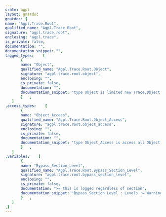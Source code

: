 ```yaml
---
crate: agpl
layout: gnatdoc
gnatdoc: {
name: "Agpl.Trace.Root",
qualified_name: "Agpl.Trace.Root",
signature: "agpl.trace.root",
enclosing: "agpl.trace",
is_private: false,
documentation: "",
documentation_snippet: "",
tagged_types:    [
       {
       name: "Object",
       qualified_name: "Agpl.Trace.Root.Object",
       signature: "agpl.trace.root.object",
       enclosing: "",
       is_private: false,
       documentation: "",
       documentation_snippet: "type Object is limited new Trace.Object with private;",
       }   ,
   ]
,access_types:    [
       {
       name: "Object_Access",
       qualified_name: "Agpl.Trace.Root.Object_Access",
       signature: "agpl.trace.root.object_access",
       enclosing: "",
       is_private: false,
       documentation: "",
       documentation_snippet: "type Object_Access is access all Object'Class;",
       }   ,
   ]
,variables:    [
       {
       name: "Bypass_Section_Level",
       qualified_name: "Agpl.Trace.Root.Bypass_Section_Level",
       signature: "agpl.trace.root.bypass_section_level",
       enclosing: "",
       is_private: false,
       documentation: ">= this is logged regardless of section",
       documentation_snippet: "Bypass_Section_Level : Levels := Warning;",
       }   ,
   ]
,}
---
```

